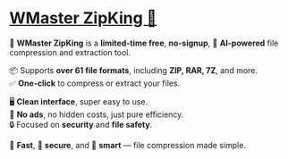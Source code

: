 # [WMaster ZipKing 👋](https://zipking.wmaster.com/)

🎁 **WMaster ZipKing** is a **limited-time free**, **no-signup**, 🤖 **AI-powered** file compression and extraction tool.

📦 Supports **over 61 file formats**, including **ZIP, RAR, 7Z**, and more.  
✅ **One-click** to compress or extract your files.

🖥️ **Clean interface**, super easy to use.  
🚫 **No ads**, no hidden costs, just pure efficiency.  
🔒 Focused on **security** and **file safety**.

🚀 **Fast**, 🔐 **secure**, and 🧠 **smart** — file compression made simple.
